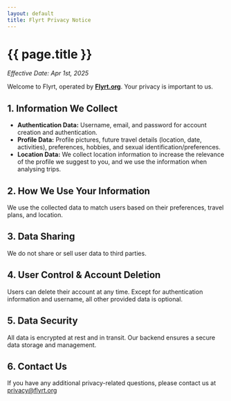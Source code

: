 ```yaml
---
layout: default
title: Flyrt Privacy Notice
---
```

# {{ page.title }}
*Effective Date: Apr 1st, 2025*

Welcome to Flyrt, operated by [**Flyrt.org**](http://flyrt.org). Your privacy is important to us.

## 1. Information We Collect
   - **Authentication Data:** Username, email, and password for account creation and authentication.
   - **Profile Data:** Profile pictures, future travel details (location, date, activities), preferences, hobbies, and sexual identification/preferences.
   - **Location Data:** We collect location information to increase the relevance of the profile we suggest to you, and we use the information when analysing trips.
   
    
## 2. How We Use Your Information
We use the collected data to match users based on their preferences, travel plans, and location.

## 3. Data Sharing
We do not share or sell user data to third parties.

## 4. User Control & Account Deletion
Users can delete their account at any time. Except for authentication information and username, all other provided data is optional.

## 5. Data Security
All data is encrypted at rest and in transit. Our backend ensures a secure data storage and management.

## 6. Contact Us
If you have any additional privacy-related questions, please contact us at  [privacy@flyrt.org](mailto:flyrt@askpascal.com)
